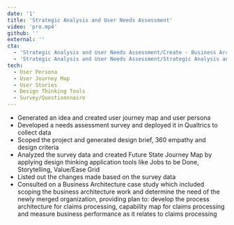 ```yaml
---
date: '1'
title: 'Strategic Analysis and User Needs Assessment'
video: 'pro.mp4'
github: ''
external: ''
cta:
  - 'Strategic Analysis and User Needs Assessment/Create - Business Architecture Case Study.pdf'
  - 'Strategic Analysis and User Needs Assessment/Strategic Analysis and Needs Assessment.pdf'
tech:
  - User Persona
  - User Journey Map
  - User Stories
  - Design Thinking Tools
  - Survey/Questionnnaire
---
```


- Generated an idea and created user journey map and user persona
- Developed a needs assessment survey and deployed it in Qualtrics to collect data
- Scoped the project and generated design brief, 360 empathy and design criteria
- Analyzed the survey data and created Future State Journey Map by applying design thinking application tools like Jobs to be Done, Storytelling, Value/Ease Grid
- Listed out the changes made based on the survey data
- Consulted on a Business Architecture case study which included scoping the business architecture work and determine the need of the newly merged organization, providing plan to: develop the process architecture for claims processing, capability map for claims processing and measure business performance as it relates to claims processing
